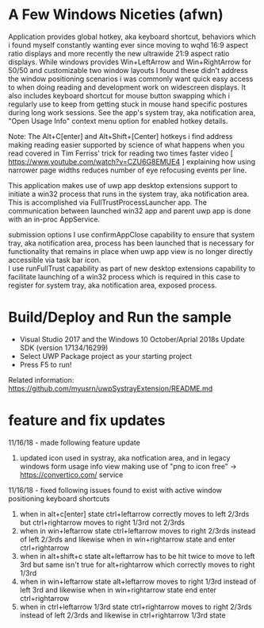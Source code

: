 ﻿# A Few Windows Niceties (afwn)

Application provides global hotkey, aka keyboard shortcut, behaviors which i found myself constantly wanting ever since moving to wqhd 16:9 aspect ratio displays and more recently the new ultrawide 21:9 aspect ratio displays. While windows provides Win+LeftArrow and Win+RightArrow for 50/50 and customizable two window layouts I found these didn't address the window positioning scenarios i was commonly want quick easy access to when doing reading and development work on widescreen displays. It also includes keyboard shortcut for mouse button swapping which i regularly use to keep from getting stuck in mouse hand specific postures during long work sessions. See the app's system tray, aka notification area, "Open Usage Info" context menu option for enabled hotkey details.

Note: The Alt+C[enter] and Alt+Shift+[Center] hotkeys i find address making reading easier supported by science of what happens when you read covered in Tim Ferriss' trick for reading two times faster video [ https://www.youtube.com/watch?v=CZU6G8EMUE4 ] explaining how using narrower page widths reduces number of eye refocusing events per line.

This application makes use of uwp app desktop extensions support to initiate a win32 process that runs in the system tray, aka notification area. This is accomplished via FullTrustProcessLauncher app. The communication between launched win32 app and parent uwp app is done with an in-proc AppService.

submission options
I use confirmAppClose capability to ensure that system tray, aka notification area, process has been launched that is necessary for functionality that remains in place when uwp app view is no longer directly accessible via task bar icon.  
I use runFullTrust capability as part of new desktop extensions capability to facilitate launching of a win32 process which is required in this case to register for system tray, aka notification area, exposed process.
  
# Build/Deploy and Run the sample
 - Visual Studio 2017 and the Windows 10 October/Aprial 2018s Update SDK (version 17134/16299)
 - Select UWP Package project as your starting project
 - Press F5 to run!
  
Related information: https://github.com/myusrn/uwpSystrayExtension/README.md 

# feature and fix updates
11/16/18 - made following feature update
1. updated icon used in systray, aka notfication area, and in legacy windows form usage info view making use of "png to icon free" -> https://convertico.com/ service
  
11/16/18 - fixed following issues found to exist with active window positioning keyboard shortcuts
1. when in alt+c[enter] state ctrl+leftarrow correctly moves to left 2/3rds but ctrl+rightarrow moves to right 1/3rd not 2/3rds
2. when in win+leftarrow state ctrl+leftarrow moves to right 2/3rds instead of left 2/3rds and likewise when in win+rightarrow state and enter ctrl+rightarrow
3. when in alt+shift+c state alt+leftarrow has to be hit twice to move to left 3rd but same isn't true for alt+rightarrow which correctly moves to right 1/3rd
4. when in win+leftarrow state alt+leftarrow moves to right 1/3rd instead of left 3rd and likewise when in win+rightarrow state end enter ctrl+rightarrow
5. when in ctrl+leftarrow 1/3rd state ctrl+rightarrow moves to right 2/3rds instead of left 2/3rds and likewise in ctrl+rightarrow 1/3rd state
